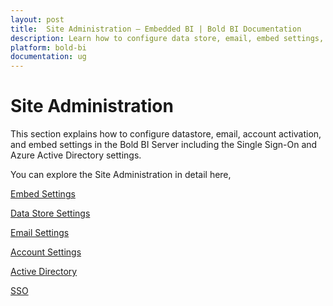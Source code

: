 ```yaml
---
layout: post
title:  Site Administration – Embedded BI | Bold BI Documentation
description: Learn how to configure data store, email, embed settings, SSO and custom identity provider for users and groups in Bold BI deployed in your server.
platform: bold-bi
documentation: ug
---
```


# Site Administration

This section explains how to configure datastore, email, account activation, and embed settings in the Bold BI Server including the Single Sign-On and Azure Active Directory settings.

You can explore the Site Administration in detail here,

[Embed Settings](/embedded-bi/site-administration/embed-settings/)

[Data Store Settings](/embedded-bi/site-administration/datastore-settings/)

[Email Settings](/embedded-bi/site-administration/email-settings/)

[Account Settings](/embedded-bi/site-administration/account-settings/)

[Active Directory](/embedded-bi/site-administration/active-directory/)

[SSO](/embedded-bi/site-administration/sso/)